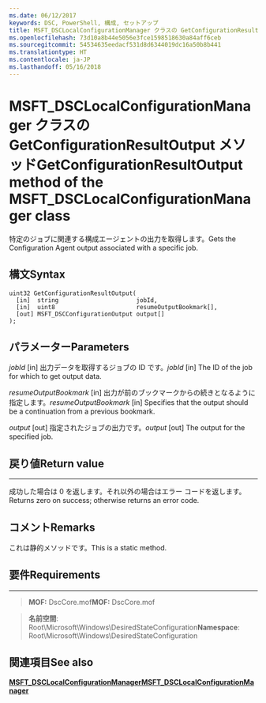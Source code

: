 ```yaml
---
ms.date: 06/12/2017
keywords: DSC, PowerShell, 構成, セットアップ
title: MSFT_DSCLocalConfigurationManager クラスの GetConfigurationResultOutput メソッド
ms.openlocfilehash: 73d10a8b44e5056e3fce1598518630a84aff6ceb
ms.sourcegitcommit: 54534635eedacf531d8d6344019dc16a50b8b441
ms.translationtype: HT
ms.contentlocale: ja-JP
ms.lasthandoff: 05/16/2018
---
```

# <a name="getconfigurationresultoutput-method-of-the-msftdsclocalconfigurationmanager-class"></a><span data-ttu-id="f51c4-103">MSFT_DSCLocalConfigurationManager クラスの GetConfigurationResultOutput メソッド</span><span class="sxs-lookup"><span data-stu-id="f51c4-103">GetConfigurationResultOutput method of the MSFT_DSCLocalConfigurationManager class</span></span>

<span data-ttu-id="f51c4-104">特定のジョブに関連する構成エージェントの出力を取得します。</span><span class="sxs-lookup"><span data-stu-id="f51c4-104">Gets the Configuration Agent output associated with a specific job.</span></span>

<a name="syntax"></a><span data-ttu-id="f51c4-105">構文</span><span class="sxs-lookup"><span data-stu-id="f51c4-105">Syntax</span></span>
------

```mof
uint32 GetConfigurationResultOutput(
  [in]  string                      jobId,
  [in]  uint8                       resumeOutputBookmark[],
  [out] MSFT_DSCConfigurationOutput output[]
);
```

<a name="parameters"></a><span data-ttu-id="f51c4-106">パラメーター</span><span class="sxs-lookup"><span data-stu-id="f51c4-106">Parameters</span></span>
----------

<span data-ttu-id="f51c4-107">*jobId* \[in\] 出力データを取得するジョブの ID です。</span><span class="sxs-lookup"><span data-stu-id="f51c4-107">*jobId* \[in\] The ID of the job for which to get output data.</span></span>

<span data-ttu-id="f51c4-108">*resumeOutputBookmark* \[in\] 出力が前のブックマークからの続きとなるように指定します。</span><span class="sxs-lookup"><span data-stu-id="f51c4-108">*resumeOutputBookmark* \[in\] Specifies that the output should be a continuation from a previous bookmark.</span></span>

<span data-ttu-id="f51c4-109">*output* \[out\] 指定されたジョブの出力です。</span><span class="sxs-lookup"><span data-stu-id="f51c4-109">*output* \[out\] The output for the specified job.</span></span>

## <a name="return-value"></a><span data-ttu-id="f51c4-110">戻り値</span><span class="sxs-lookup"><span data-stu-id="f51c4-110">Return value</span></span>
------------

<span data-ttu-id="f51c4-111">成功した場合は 0 を返します。それ以外の場合はエラー コードを返します。</span><span class="sxs-lookup"><span data-stu-id="f51c4-111">Returns zero on success; otherwise returns an error code.</span></span>

## <a name="remarks"></a><span data-ttu-id="f51c4-112">コメント</span><span class="sxs-lookup"><span data-stu-id="f51c4-112">Remarks</span></span>

<span data-ttu-id="f51c4-113">これは静的メソッドです。</span><span class="sxs-lookup"><span data-stu-id="f51c4-113">This is a static method.</span></span>

## <a name="requirements"></a><span data-ttu-id="f51c4-114">要件</span><span class="sxs-lookup"><span data-stu-id="f51c4-114">Requirements</span></span>
------------
><span data-ttu-id="f51c4-115">**MOF:** DscCore.mof</span><span class="sxs-lookup"><span data-stu-id="f51c4-115">**MOF:** DscCore.mof</span></span>

><span data-ttu-id="f51c4-116">**名前空間**: Root\Microsoft\Windows\DesiredStateConfiguration</span><span class="sxs-lookup"><span data-stu-id="f51c4-116">**Namespace**: Root\Microsoft\Windows\DesiredStateConfiguration</span></span>


## <a name="see-also"></a><span data-ttu-id="f51c4-117">関連項目</span><span class="sxs-lookup"><span data-stu-id="f51c4-117">See also</span></span>


[<span data-ttu-id="f51c4-118">**MSFT_DSCLocalConfigurationManager**</span><span class="sxs-lookup"><span data-stu-id="f51c4-118">**MSFT_DSCLocalConfigurationManager**</span></span>](msft-dsclocalconfigurationmanager.md)